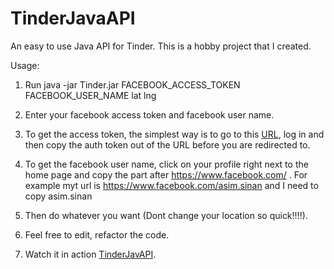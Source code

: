 # TinderJavaAPI
An easy to use Java API for Tinder.
This is a hobby project that I created. 

Usage:

1. Run java -jar Tinder.jar FACEBOOK_ACCESS_TOKEN FACEBOOK_USER_NAME lat lng

2. Enter your facebook access token and facebook user name.

3. To get the access token, the simplest way is to go to this [URL](https://www.facebook.com/dialog/oauth?client_id=464891386855067&redirect_uri=https://www.facebook.com/connect/login_success.html&scope=basic_info,email,public_profile,user_about_me,user_activities,user_birthday,user_education_history,user_friends,user_interests,user_likes,user_location,user_photos,user_relationship_details&response_type=token), log in and then copy the auth token out of the URL before you are redirected to.

4. To get the facebook user name, click on your profile right next to the home page and copy the part after https://www.facebook.com/ . For example myt url is https://www.facebook.com/asim.sinan and I need to copy asim.sinan

5. Then do whatever you want (Dont change your location so quick!!!!).

6. Feel free to edit, refactor the code.

7. Watch it in action [TinderJavAPI](https://www.youtube.com/watch?v=Iy6QRbOaDKA&list=UUIzA1E4_dZojyOzzjT2LhSQ).



